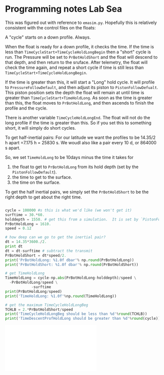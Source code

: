 # Programming notes  Lab Sea

This was figured out with reference to `emasim.py`.  Hopefully this is relatively consistent with the control files on the floats:

A "cycle" starts on a down profile.  Always.

When the float is ready for a down profile, it checks the time.  If the time is less than `TimeCycleStart+TimeCycleHoldLongBegin` then a "short" cycle is run.  The Pressure will be set to `PrBotHoldShort` and the float will descend to that depth, and then return to the sruface.  After telemetry, the float will check the time again, and repeat a short cycle if time is still less than `TimeCycleStart+TimeCycleHoldLongBegin`.

If the time is greater than this, it will start a "Long" hold cycle.  It will profile to `PressureFollowDefault`, and then adjust its piston to `PistonFollowDefualt`.  This piston position sets the depth the float will remain at until time is greater than `TimeCycleStart+TimeHoldLong`. As soon as the time is greater than this, the float moves to `PrBotHoldLong`, and then ascends to finish the profile and the cycle.

There is another variable `TimeCycleHoldLongEnd`.  The float will not do the long profile if the time is greater than this.  So if you set this to something short, it will simply do short cycles.

To get half-inertial pairs: For our latitude we want the profiles to be 14.35/2 h apart =7.175 h = 25830 s. We woudl also like a pair every 10 d, or 864000 s apart.

So, we set `TimeHoldLong` to be 10days minus the time it takes for
  1. the float to get to `PrBotHoldLong` from its hold depth (set by the `PistonFollowDefault`).
  2. the time to get to the surface.
  3. the time on the surface.

To get the half inertial pairs, we simply set the `PrBotHoldShort` to be the right depth to get about the right time.

```python

cycle = 100000 #s this is what we'd like (we won't get it)
surftime = 30.*60.
holddepth = 1550. # get this from a simulation.  It is set by `PistonFollowDefault`
PrBotHoldLong = 1610.
speed = 0.12

# how deep can we go to get the inertial pair?
dt = 14.35*3600./2.
print dt
dt = dt-surftime # subtract the transmit
PrBotHoldShort = dt*speed/2.
print('PrBotHoldLong: %1.0f dbar'% np.round(PrBotHoldLong))
print('PrBotHoldShort: %1.0f dbar'% np.round(PrBotHoldShort))

# get TimeHoldLong
TimeHoldLong = cycle-np.abs(PrBotHoldLong-holddepth)/speed \
  -PrBotHoldLong/speed \
            -surftime
print(PrBotHoldLong/speed)
print('TimeHoldLong: %1.0f'%np.round(TimeHoldLong))

# get the maximum TimeCycleHoldLongBeg
TCHLB = 2.*PrBotHoldShort/speed
print('TimeCycleHoldLongBeg should be less than %d'%round(TCHLB))
print('TimeDescentProfHoldLong should be greater than %d'%round(cycle))

```

![](./MissionParams/emasimAnnotate.pdf)